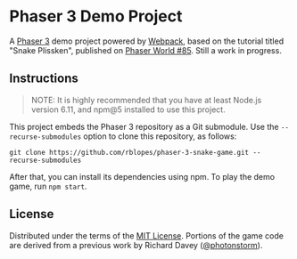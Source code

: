 # Phaser 3 Demo Project

A [Phaser 3][phsr] demo project powered by [Webpack][wbpk], based on the tutorial titled "Snake Plissken", published on [Phaser World #85][pw85]. Still a work in progress.


## Instructions

>   NOTE: It is highly recommended that you have at least Node.js version 6.11, and npm@5 installed to use this project.

This project embeds the Phaser 3 repository as a Git submodule. Use the `--recurse-submodules` option to clone this repository, as follows:

```
git clone https://github.com/rblopes/phaser-3-snake-game.git --recurse-submodules
```

After that, you can install its dependencies using npm. To play the demo game, run `npm start`.


## License

Distributed under the terms of the [MIT License](LICENSE.md). Portions of the game code are derived from a previous work by Richard Davey ([@photonstorm](https://github.com/photonstorm)).

[wbpk]: https://webpack.js.org/
[pw85]: https://madmimi.com/p/03594a
[phsr]: https://github.com/photonstorm/phaser
